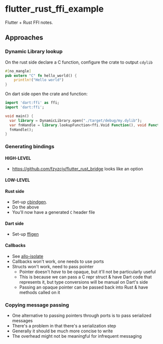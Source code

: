 # flutter_rust_ffi_example
Flutter + Rust FFI notes.

## Approaches
### Dynamic Library lookup
On the rust side declare a C function, configure the crate to output `cdylib`
```rust
#[no_mangle]
pub extern "C" fn hello_world() {
    println!("Hello world")
}
```

On dart side open the crate and function:
```dart
import 'dart:ffi' as ffi;
import 'dart:ffi';

void main() {
  var library = DynamicLibrary.open("./target/debug/my.dylib");
  var fnHandle = library.lookupFunction<ffi.Void Function(), void Function()>("hello_world");
  fnHandle();
}
```

### Generating bindings
#### HIGH-LEVEL
* https://github.com/fzyzcjy/flutter_rust_bridge looks like an option

#### LOW-LEVEL
#### Rust side
* Set-up [cbindgen](https://github.com/eqrion/cbindgen).
* Do the above
* You'll now have a generated `C` header file

#### Dart side
* Set-up [ffigen](https://github.com/dart-lang/ffigen)

#### Callbacks
* See [allo-isolate](https://github.com/sunshine-protocol/allo-isolate)
* Callbacks won't work, one needs to use ports
* Structs won't work, need to pass pointer
  * Pointer doesn't _have_ to be opaque, but it'll not be particularly useful
  * This is because we can pass a C repr struct & have Dart code that represents it, but type conversions will be
    manual on Dart's side
  * Passing an opaque pointer can be passed back into Rust & have methods called on it

### Copying message passing
* One alternative to passing pointers through ports is to pass serialized messages
* There's a problem in that there's a serialization step
* Generally it should be much more concise to write
* The overhead might not be meaningful for infrequent messaging
